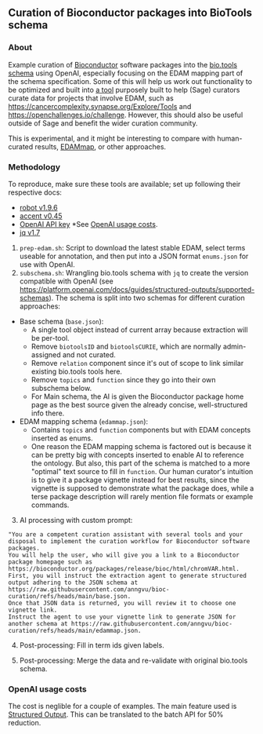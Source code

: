 
## Curation of Bioconductor packages into BioTools schema

### About

Example curation of [Bioconductor](https://bioconductor.org/) software packages into the [bio.tools schema](https://github.com/bio-tools/biotoolsSchema) using OpenAI, especially focusing on the EDAM mapping part of the schema specification. Some of this will help us work out functionality to be optimized and built into [a tool](https://github.com/anngvu/accent) purposely built to help (Sage) curators curate data for projects that involve EDAM, such as https://cancercomplexity.synapse.org/Explore/Tools and https://openchallenges.io/challenge. However, this should also be useful outside of Sage and benefit the wider curation community.

This is experimental, and it might be interesting to compare with human-curated results, [EDAMmap](https://github.com/edamontology/edammap), or other approaches. 

### Methodology

To reproduce, make sure these tools are available; set up following their respective docs:
- [robot v1.9.6](http://robot.obolibrary.org/)
- [accent v0.45](https://github.com/anngvu/accent)
- [OpenAI API key](https://platform.openai.com/docs/quickstart) *See [OpenAI usage costs](https://github.com/anngvu/accent/tree/web-ui?tab=readme-ov-file#openai-usage-costs).
- [jq v1.7](https://jqlang.github.io/jq/) 

1. `prep-edam.sh`: Script to download the latest stable EDAM, select terms useable for annotation, and then put into a JSON format `enums.json` for use with OpenAI.
2. `subschema.sh`: Wrangling bio.tools schema with `jq` to create the version compatible with OpenAI (see https://platform.openai.com/docs/guides/structured-outputs/supported-schemas). The schema is split into two schemas for different curation approaches:
  - Base schema (`base.json`):
    - A single tool object instead of current array because extraction will be per-tool. 
    - Remove `biotoolsID` and `biotoolsCURIE`, which are normally admin-assigned and not curated. 
    - Remove `relation` component since it's out of scope to link similar existing bio.tools tools here.  
    - Remove `topics` and `function` since they go into their own subschema below.
    - For Main schema, the AI is given the Bioconductor package home page as the best source given the already concise, well-structured info there. 
  - EDAM mapping schema (`edammap.json`):
    - Contains `topics` and `function` components but with EDAM concepts inserted as enums.
    - One reason the EDAM mapping schema is factored out is because it can be pretty big with concepts inserted to enable AI to reference the ontology. But also, this part of the schema is matched to a more "optimal" text source to fill in `function`. Our human curator's intuition is to give it a package vignette instead for best results, since the vignette is supposed to demonstrate what the package does, while a terse package description will rarely mention file formats or example commands.

3. AI processing with custom prompt: 
  ```
  "You are a competent curation assistant with several tools and your disposal to implement the curation workflow for Bioconductor software packages. 
  You will help the user, who will give you a link to a Bioconductor package homepage such as https://bioconductor.org/packages/release/bioc/html/chromVAR.html.
  First, you will instruct the extraction agent to generate structured output adhering to the JSON schema at https://raw.githubusercontent.com/anngvu/bioc-curation/refs/heads/main/base.json.
  Once that JSON data is returned, you will review it to choose one vignette link. 
  Instruct the agent to use your vignette link to generate JSON for another schema at https://raw.githubusercontent.com/anngvu/bioc-curation/refs/heads/main/edammap.json.
  ```

4. Post-processing: Fill in term ids given labels. 

5. Post-processing: Merge the data and re-validate with original bio.tools schema.


### OpenAI usage costs

The cost is neglible for a couple of examples. The main feature used is [Structured Output](https://openai.com/index/introducing-structured-outputs-in-the-api/). This can be translated to the batch API for 50% reduction.




